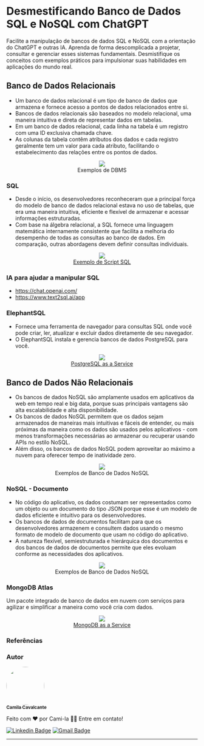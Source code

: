 # Desmestificando Banco de Dados SQL e NoSQL com ChatGPT

Facilite a manipulação de bancos de dados SQL e NoSQL com a orientação do ChatGPT e outras IA. Aprenda de forma descomplicada a projetar, consultar e gerenciar esses sistemas fundamentais. Desmistifique os conceitos com exemplos práticos para impulsionar suas habilidades em aplicações do mundo real.

## Banco de Dados Relacionais

- Um banco de dados relacional é um tipo de banco de dados que armazena e fornece acesso a pontos de dados relacionados entre si. 
- Bancos de dados relacionais são baseados no modelo relacional, uma maneira intuitiva e direta de representar dados em tabelas. 
- Em um banco de dados relacional, cada linha na tabela é um registro com uma ID exclusiva chamada chave. 
- As colunas da tabela contêm atributos dos dados e cada registro geralmente tem um valor para cada atributo, facilitando o estabelecimento das relações entre os pontos de dados.



<p align="center">
<img src="https://3025166959-files.gitbook.io/~/files/v0/b/gitbook-legacy-files/o/assets%2F-MgwMOcm4UygF4VcCNIq%2F-MkNMRUJGyALviexfQ6D%2F-MkNSZ1Dsh6CPtdRY6xQ%2FRDBMS.png?alt=media&token=701f83b1-60c4-497a-99d9-e5e40b35a947"/><br>
Exemplos de DBMS
</p>

### SQL

- Desde o início, os desenvolvedores reconheceram que a principal força do modelo de banco de dados relacional estava no uso de tabelas, que era uma maneira intuitiva, eficiente e flexível de armazenar e acessar informações estruturadas.
- Com base na álgebra relacional, a SQL fornece uma linguagem matemática internamente consistente que facilita a melhoria do desempenho de todas as consultas ao banco de dados. Em comparação, outras abordagens devem definir consultas individuais.

<p align="center">
<img src="https://s33046.pcdn.co/wp-content/uploads/2022/12/use-sum-with-other-system-functions-and-group-by-s.png"/><br>
<a href="https://www.sqlshack.com/understanding-the-sql-sum-function-and-its-use-cases/">Exemplo de Script SQL</a></p>

### IA para ajudar a manipular SQL

- https://chat.openai.com/
- https://www.text2sql.ai/app

### ElephantSQL

- Fornece uma ferramenta de navegador para consultas SQL onde você pode criar, ler, atualizar e excluir dados diretamente de seu navegador.
- O ElephantSQL instala e gerencia bancos de dados PostgreSQL para você. 

<p align="center">
<img src="https://www.elephantsql.com/images/postgresql-as-a-service-elephantsql.png"/><br>
<a href="https://www.elephantsql.com/">PostgreSQL as a Service</a></p>

## Banco de Dados Não Relacionais

- Os bancos de dados NoSQL são amplamente usados em aplicativos da web em tempo real e big data, porque suas principais vantagens são alta escalabilidade e alta disponibilidade.
- Os bancos de dados NoSQL permitem que os dados sejam armazenados de maneiras mais intuitivas e fáceis de entender, ou mais próximas da maneira como os dados são usados pelos aplicativos - com menos transformações necessárias ao armazenar ou recuperar usando APIs no estilo NoSQL. 
- Além disso, os bancos de dados NoSQL podem aproveitar ao máximo a nuvem para oferecer tempo de inatividade zero.

<p align="center">
<img src="https://1.bp.blogspot.com/-frx1igS60gw/XdsYwhHtiJI/AAAAAAAADUE/KUfpOY9k1oELCA1OqedOLel04kWI5DSxQCLcBGAsYHQ/s1600/Autoci%25C3%25AAncia%2B-%2BTipos%2Bde%2BBancos%2Bde%2BDados%2BNoSQL.png"/><br>
Exemplos de Banco de Dados NoSQL
</p>

### NoSQL - Documento

- No código do aplicativo, os dados costumam ser representados como um objeto ou um documento do tipo JSON porque esse é um modelo de dados eficiente e intuitivo para os desenvolvedores. 
- Os bancos de dados de documentos facilitam para que os desenvolvedores armazenem e consultem dados usando o mesmo formato de modelo de documento que usam no código do aplicativo. 
- A natureza flexível, semiestruturada e hierárquica dos documentos e dos bancos de dados de documentos permite que eles evoluam conforme as necessidades dos aplicativos.

<p align="center">
<img src="https://media.geeksforgeeks.org/wp-content/uploads/20210313181835/Screenshot164.png"/><br>
Exemplos de Banco de Dados NoSQL
</p>

### MongoDB Atlas

Um pacote integrado de banco de dados em nuvem com serviços para agilizar e simplificar a maneira como você cria com dados.

<p align="center">
<img src="https://webimages.mongodb.com/_com_assets/cms/kykgzd0sd3qiv9n36-atlas-hero.svg?ixlib=js-3.7.1&auto=format%2Ccompress&w=1446
"/><br>
<a href="https://www.elephantsql.com/">MongoDB as a Service</a></p>

### Referências

### Autor

<a href="https://www.linkedin.com/in/cami-la/">
 <img style="border-radius: 50%;" src="https://avatars.githubusercontent.com/u/64323124?v=4" width="100px;" alt=""/>
 <br />
 <sub><b>Camila Cavalcante</b></sub></a> <a href="https://www.instagram.com/camimi_la/" title="Instagram"></a>

Feito com ❤️ por Cami-la 👋🏽 Entre em contato!

[![Linkedin Badge](https://img.shields.io/badge/-Camila-blue?style=flat-square&logo=Linkedin&logoColor=white&link=https://www.linkedin.com/in/cami-la/)](https://www.linkedin.com/in/cami-la/)
[![Gmail Badge](https://img.shields.io/badge/-camiladsantoscavalcante@gmail.com-c14438?style=flat-square&logo=Gmail&logoColor=white&link=mailto:camiladsantoscavalcante@gmail.com)](mailto:camiladsantoscavalcante@gmail.com)
<hr>